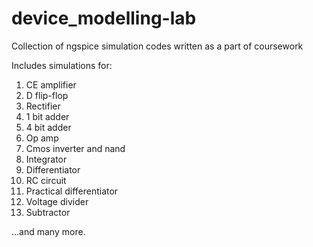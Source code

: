 # device_modelling-lab

Collection of ngspice simulation codes written as a part of coursework

Includes simulations for:
  1. CE amplifier
  2. D flip-flop
  3. Rectifier
  4. 1 bit adder
  5. 4 bit adder
  6. Op amp
  7. Cmos inverter and nand
  8. Integrator 
  9. Differentiator
  10. RC circuit
  11. Practical differentiator
  12. Voltage divider
  13. Subtractor

...and many more.

